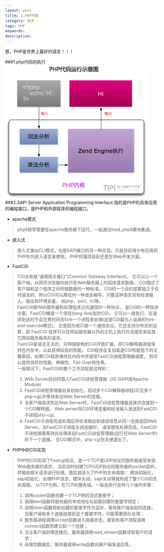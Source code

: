 ```yaml
---
layout: post
title: 1.PHP内核
category: 技术
tags: PHP
keywords: 
description:
---
```

恩，PHP是世界上最好的语言！！！

###1.php代码的执行
!["php-internal"](/public/img/posts/php/php-inernal-01.png)
###2.SAPI
Server Application Programming Interface 指的是PHP的具体应用的编程接口。是PHP和外部程序的编程接口。

* apache模式
>php5经常需要在apache服务器下运行，一般通过mod_php5模块集成。

* 嵌入式
>嵌入式类似CLI模式，也是SAPI接口的另一种实现。只是目前很少有应用将PHP作为嵌入语言来使用， PHP的强项目前还是在Web开发方面。

* FastCGI
>  CGI全称是“通用网关接口”(Common Gateway Interface)， 它可以让一个客户端，从网页浏览器向执行在Web服务器上的程序请求数据。 CGI描述了客户端和这个程序之间传输数据的一种标准。 CGI的一个目的是要独立于任何语言的，所以CGI可以用任何一种语言编写，只要这种语言具有标准输入、输出和环境变量。 如php，perl，tcl等。 </br>
>  FastCGI是Web服务器和处理程序之间通信的一种协议， 是CGI的一种改进方案，FastCGI像是一个常驻(long-live)型的CGI， 它可以一直执行，在请求到达时不会花费时间去fork一个进程来处理(这是CGI最为人诟病的fork-and-execute模式)。 正是因为他只是一个通信协议，它还支持分布式的运算，即 FastCGI 程序可以在网站服务器以外的主机上执行并且接受来自其它网站服务器来的请求。</br>
>  FastCGI是语言无关的、可伸缩架构的CGI开放扩展，将CGI解释器进程保持在内存中，以此获得较高的性能。 CGI程序反复加载是CGI性能低下的主要原因，如果CGI程序保持在内存中并接受FastCGI进程管理器调度， 则可以提供良好的性能、伸缩性、Fail-Over特性等。	</br>
>一般情况下，FastCGI的整个工作流程是这样的：		
>1. Web Server启动时载入FastCGI进程管理器（IIS ISAPI或Apache Module)
>2. FastCGI进程管理器自身初始化，启动多个CGI解释器进程(可见多个php-cgi)并等待来自Web Server的连接。
>3. 当客户端请求到达Web Server时，FastCGI进程管理器选择并连接到一个CGI解释器。 Web server将CGI环境变量和标准输入发送到FastCGI子进程php-cgi。
>4. FastCGI子进程完成处理后将标准输出和错误信息从同一连接返回Web Server。当FastCGI子进程关闭连接时， 请求便告处理完成。FastCGI子进程接着等待并处理来自FastCGI进程管理器(运行在Web Server中)的下一个连接。 在CGI模式中，php-cgi在此便退出了。

* PHP中的CGI实现
>PHP的CGI实现了Fastcgi协议，是一个TCP或UDP协议的服务器接受来自Web服务器的请求， 当启动时创建TCP/UDP协议的服务器的socket监听，并接收相关请求进行处理。随后就进入了PHP的生命周期： 模块初始化，sapi初始化，处理PHP请求，模块关闭，sapi关闭等就构成了整个CGI的生命周期。
>以TCP为例，在TCP的服务端，一般会执行这样几个操作步骤：
>1. 调用socket函数创建一个TCP用的流式套接字；
>2. 调用bind函数将服务器的本地地址与前面创建的套接字绑定；
>3. 调用listen函数将新创建的套接字作为监听，等待客户端发起的连接，当客户端有多个连接连接到这个套接字时，可能需要排队处理；
>4. 服务器进程调用accept函数进入阻塞状态，直到有客户进程调用connect函数而建立起一个连接；
>5. 当与客户端创建连接后，服务器调用read_stream函数读取客户的请求；
>6. 处理完数据后，服务器调用write函数向客户端发送应答。
